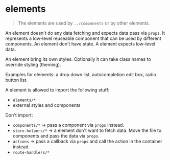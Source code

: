 # elements

> The elements are used by `../components` or by other elements.

An element doesn't do any data fetching and expects data pass via `props`. It represents a low-level reuseable component that can be used by different components. An element don't have state. A element expects low-level data.

An element bring its own styles. Optionally it can take class names to override styling (theming).

Examples for elements: a drop down list, autocompletion edit box, radio button list.

A element is allowed to import the following stuff:
* `elements/*`
* external styles and components

Don't import:
* `components/*` -> pass a component via `props` instead.
* `store-helpers/*` -> a element don't want to fetch data. Move the file to components and pass the data via `props`.
* `actions` -> pass a callback via `props` and call the action in the container instead.
* `route-handlers/*`
